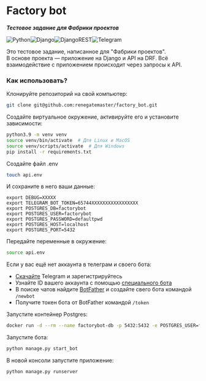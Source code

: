 # Factory bot
**_Тестовое задание для Фабрики проектов_**

![Python](https://img.shields.io/badge/python-3670A0?style=for-the-badge&logo=python&logoColor=ffdd54)![Django](https://img.shields.io/badge/django-%23092E20.svg?style=for-the-badge&logo=django&logoColor=white)![DjangoREST](https://img.shields.io/badge/DJANGO-REST-ff1709?style=for-the-badge&logo=django&logoColor=white&color=ff1709&labelColor=gray)![Telegram](https://img.shields.io/badge/Telegram-2CA5E0?style=for-the-badge&logo=telegram&logoColor=white) <br>

Это тестовое задание, написанное для "Фабрики проектов".  
В основе проекта — приложение на Django и API на DRF.
Всё взаимодействие с приложением происходит через запросы к API.

### Как использовать?

Клонируйте репозиторий на свой компьютер:
```bash
git clone git@github.com:renegatemaster/factory_bot.git
```

Создайте виртуальное окружение, активируйте его и установите зависимости:
```bash
python3.9 -m venv venv
source venv/bin/activate  # Для Linux и MacOS
source venv/scripts/activate  # Для Windows
pip install -r requirements.txt
```

Создайте файл .env
```bash
touch api.env
```
И сохраните в него ваши данные:
```.env
export DEBUG=XXXXX
export TELEGRAM_BOT_TOKEN=65744XXXXXXXXXXXXXXXXX
export POSTGRES_DB=factorybot
export POSTGRES_USER=factorybot
export POSTGRES_PASSWORD=defaultpwd
export POSTGRES_HOST=localhost
export POSTGRES_PORT=5432
```
Передайте переменные в окружение:
```bash
source api.env
```

Если у вас ещё нет аккаунта в телеграм и своего бота:
 - [Скачайте](https://desktop.telegram.org/) Telegram и зарегистрируйтесь
 - Узнайте ID вашего аккаунта с помощью [специального бота](https://t.me/userinfobot)
 - В поиске чатов найдите [BotFather](https://t.me/BotFather) и создайте свего бота командой `/newbot`
 - Получите токен бота от BotFather командой `/token`

Запустите контейнер Postgres:
```bash
docker run -d --rm --name factorybot-db -p 5432:5432 -e POSTGRES_USER=factorybot -e POSTGRES_PASSWORD=defaultpwd postgres
```
Запустите бота:
```bash
python manage.py start_bot
```
В новой консоли запустите приложение:
```bash
python manage.py runserver
```
